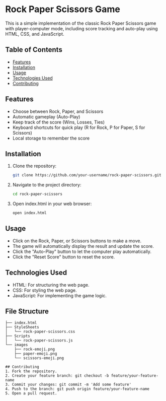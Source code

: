 # Rock Paper Scissors Game

This is a simple implementation of the classic Rock Paper Scissors game with player-computer mode, including score tracking and auto-play using HTML, CSS, and JavaScript.

## Table of Contents

- [Features](#features)
- [Installation](#installation)
- [Usage](#usage)
- [Technologies Used](#technologies-used)
- [Contributing](#contributing)

## Features

- Choose between Rock, Paper, and Scissors
- Automatic gameplay (Auto-Play)
- Keep track of the score (Wins, Losses, Ties)
- Keyboard shortcuts for quick play (R for Rock, P for Paper, S for Scissors)
- Local storage to remember the score

## Installation

1. Clone the repository:
   ```bash
   git clone https://github.com/your-username/rock-paper-scissors.git

2. Navigate to the project directory:
   ```bash
   cd rock-paper-scissors
   
3. Open index.html in your web browser:
   ```bash
   open index.html
   
## Usage

- Click on the Rock, Paper, or Scissors buttons to make a move.
- The game will automatically display the result and update the score.
- Click the "Auto-Play" button to let the computer play automatically.
- Click the "Reset Score" button to reset the score.

## Technologies Used
- HTML: For structuring the web page.
- CSS: For styling the web page.
- JavaScript: For implementing the game logic.

## File Structure
   ```
   ├── index.html
   ├── StyleSheets
   │   └── rock-paper-scissors.css
   ├── Scripts
   │   └── rock-paper-scissors.js
   └── images
       ├── rock-emoji.png
       ├── paper-emoji.png
       └── scissors-emoji.png

## Contributing
1. Fork the repository.
2. Create your feature branch: git checkout -b feature/your-feature-name
3. Commit your changes: git commit -m 'Add some feature'
4. Push to the branch: git push origin feature/your-feature-name
5. Open a pull request.
